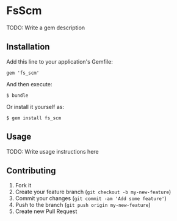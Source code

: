 # FsScm

TODO: Write a gem description

## Installation

Add this line to your application's Gemfile:

    gem 'fs_scm'

And then execute:

    $ bundle

Or install it yourself as:

    $ gem install fs_scm

## Usage

TODO: Write usage instructions here

## Contributing

1. Fork it
2. Create your feature branch (`git checkout -b my-new-feature`)
3. Commit your changes (`git commit -am 'Add some feature'`)
4. Push to the branch (`git push origin my-new-feature`)
5. Create new Pull Request
